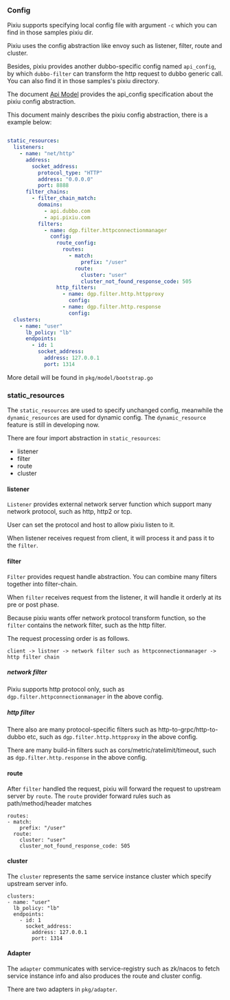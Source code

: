 

### Config
 
Pixiu supports specifying local config file with argument `-c` which you can find in those samples pixiu dir. 

Pixiu uses the config abstraction like envoy such as listener, filter, route and cluster.

Besides, pixiu provides another dubbo-specific config named `api_config`, by which `dubbo-filter` can transform the http request to dubbo generic call. You can also find it in those samples's pixiu directory.

The document [Api Model](api.md) provides the api_config specification about the pixiu config abstraction.

This document mainly describes the pixiu config abstraction, there is a example below:
```yaml

static_resources:
  listeners:
    - name: "net/http"
      address:
        socket_address:
          protocol_type: "HTTP"
          address: "0.0.0.0"
          port: 8888
      filter_chains:
        - filter_chain_match:
          domains:
            - api.dubbo.com
            - api.pixiu.com
          filters:
            - name: dgp.filter.httpconnectionmanager
              config:
                route_config:
                  routes:
                    - match:
                        prefix: "/user"
                      route:
                        cluster: "user"
                        cluster_not_found_response_code: 505
                http_filters:
                  - name: dgp.filter.http.httpproxy
                    config:
                  - name: dgp.filter.http.response
                    config:
  clusters:
    - name: "user"
      lb_policy: "lb"
      endpoints:
        - id: 1
          socket_address:
            address: 127.0.0.1
            port: 1314
```
More detail will be found in `pkg/model/bootstrap.go`

### static_resources 

The `static_resources` are used to specify unchanged config, meanwhile the `dynamic_resources` are used for dynamic config. The `dynamic_resource` feature is still in developing now.


There are four import abstraction in `static_resources`:
- listener
- filter
- route
- cluster

#### listener

`Listener` provides external network server function which support many network protocol, such as http, http2 or tcp.

User can set the protocol and host to allow pixiu listen to it.

When listener receives request from client, it will process it and pass it to the `filter`.


#### filter

`Filter` provides request handle abstraction. You can combine many filters together into filter-chain.

When `filter` receives request from the listener, it will handle it orderly at its pre or post phase.

Because pixiu wants offer network protocol transform function, so the `filter` contains the network filter, such as the http filter.

The request processing order is as follows.

```
client -> listner -> network filter such as httpconnectionmanager -> http filter chain

```

##### network filter

Pixiu supports http protocol only, such as `dgp.filter.httpconnectionmanager` in the above config.


##### http filter 

There also are many protocol-specific filters such as http-to-grpc/http-to-dubbo etc, such as `dgp.filter.http.httpproxy` in the above config.


There are many build-in filters such as cors/metric/ratelimit/timeout, such as `dgp.filter.http.response` in the above config.


#### route

After `filter` handled the request, pixiu will forward the request to upstream server by `route`. The `route` provider forward rules such as path/method/header matches


```
routes:
- match:
    prefix: "/user"
  route:
    cluster: "user"
    cluster_not_found_response_code: 505
```

#### cluster

The `cluster` represents the same service instance cluster which specify upstream server info.

```
clusters:
- name: "user"
  lb_policy: "lb"
  endpoints:
    - id: 1
      socket_address:
        address: 127.0.0.1
        port: 1314
```


#### Adapter

The `adapter` communicates with service-registry such as zk/nacos to fetch service instance info and also produces the route and cluster config.

There are two adapters in `pkg/adapter`.


